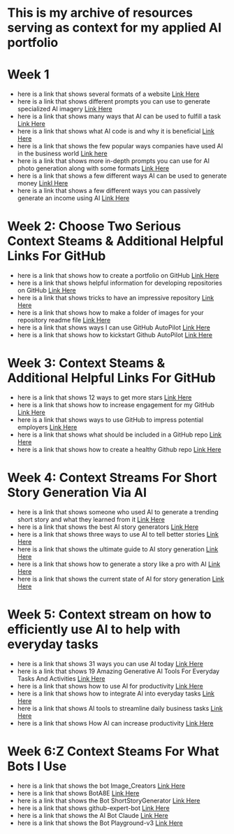 # This is my archive of resources serving as context for my applied AI portfolio
# Week 1 
- here is a link that shows several formats of a website [Link Here](https://websitesetup.org/website-layouts/)
- here is a link that shows different prompts you can use to generate specialized AI imagery [Link Here](https://www.behance.net/gallery/168398627/Creating-AI-Generated-Reference-Photos)
- here is a link that shows many ways that AI can be used to fulfill a task [Link Here](https://builtin.com/artificial-intelligence/examples-ai-in-industry)
- here is a link that shows what AI code is and why it is beneficial [Link Here](https://www.ibm.com/think/topics/ai-code-generation)
- here is a link that shows the few popular ways companies have used AI in the business world [Link here]([https://www.ibm.com/think/topics/ai-code-generation](https://www.techtarget.com/searchenterpriseai/tip/9-top-applications-of-artificial-intelligence-in-business))
- here is a link that shows more in-depth prompts you can use for AI photo generation along with some formats [Link Here](https://narrato.io/blog/40-ai-image-prompts-to-create-amazing-visuals-effortlessly/)
- here is a link that shows a few different ways AI can be used to generate money [Linkl Here](https://www.upwork.com/resources/make-money-with-ai)
- here is  a link that shows a few different ways you can passively generate an income using AI [Link Here](https://www.forbes.com/sites/rachelwells/2024/04/15/5-ways-to-make-money-online-with-ai-in-2024/)
# Week 2: Choose Two Serious Context Steams & Additional Helpful Links For GitHub
- here is a link that shows how to create a portfolio on GitHub [Link Here](https://hoffstech.com/2023/03/how-to-create-a-github-portfolio/)
- here is a link that shows helpful information for developing repositories on GitHub [Link Here](https://docs.github.com/en/repositories/creating-and-managing-repositories/best-practices-for-repositories)
- here is a link that shows tricks to have an impressive repository [Link Here](https://dev.to/ruppysuppy/5-tricks-to-create-an-impressive-github-repository-19m6)
- here is a link that shows how to make a folder of images for your repository readme file [Link Here](https://medium.com/@gl7526/making-a-folder-of-images-for-your-github-readme-2c6cd42e1439)
- here is a link that shows ways I can use GitHub AutoPilot [Link Here](https://github.blog/developer-skills/programming-languages-and-frameworks/10-unexpected-ways-to-use-github-copilot/)
- here is a link that shows how to kickstart Github AutoPilot [Link Here](https://docs.github.com/en/copilot/quickstart)
# Week 3: Context Steams & Additional Helpful Links For GitHub
- here is a link that shows 12 ways to get more stars [Link Here](https://blog.tooljet.com/12-ways-to-get-more-github-stars-for-your-open-source-projects/)
- here is a link that shows how to increase engagement for my GitHub [Link Here](https://www.freecodecamp.org/news/increase-engagement-on-your-public-github-repositories/) 
- here is a link that shows ways to use GitHub to impress potential employers [Link Here](https://www.hackerrank.com/blog/what-to-put-on-github/)
- here is a link that shows what should be included in a GitHub repo [Link Here](https://stackoverflow.com/questions/45967213/what-should-be-included-in-a-git-repo)
- here is a link that shows how to create a healthy Github repo [Link Here](https://joost.blog/healthy-github-repository/) 
# Week 4: Context Streams For Short Story Generation Via AI
- here is a link that shows someone who used AI to generate a trending short story and what they learned from it [Link Here](https://www.linkedin.com/pulse/i-used-ai-write-trending-short-story-here-what-kartik-hosanagar)
- here is a link that shows the best AI story generators [Link Here](https://www.techopedia.com/ai/best-ai-story-generator)
- here is a link that shows three ways to use AI to tell better stories [Link Here](https://medium.com/@nathan.baugh/3-ways-to-use-ai-to-tell-better-stories-81f9654c5967)
- here is a link that shows the ultimate guide to AI story generation [Link Here](https://elevenlabs.io/blog/ai-story-generator?utm_source=google&utm_medium=cpc&utm_campaign=us_pmax_voicegen_english&utm_id=21421090783&utm_term=&utm_content=voicegen_pmax&gad_source=1&gclid=Cj0KCQjwgL-3BhDnARIsAL6KZ68ZcuQXo3Ua3m3FwTfBdGBUBAdaEuLj5etPQv3niwzfHv_122W2dVEaAuQvEALw_wcB)
- here is a link that shows how to generate a story like a pro with AI  [Link Here](https://www.datasciencesociety.net/how-to-generate-story-like-a-pro-using-ai/)
- here is a link that shows the current state of AI for story generation [Link Here](https://isamu-website.medium.com/understanding-ai-for-stories-d0c1cd7b7bdc)
# Week 5: Context stream on how to efficiently use AI to help with everyday tasks
- here is a link that shows 31 ways you can use AI today [Link Here](https://www.elegantthemes.com/blog/business/how-to-use-ai)
- here is a link that shows 19 Amazing Generative AI Tools For Everyday Tasks And Activities [Link Here](https://www.forbes.com/sites/bernardmarr/2024/08/12/19-amazing-generative-ai-tools-for-everyday-tasks-and-activities/)
- here is a link that shows how to use AI for productivity [Link Here](https://clickup.com/blog/how-to-use-ai-for-productivity/)
- here is a link that shows how to integrate AI into everyday tasks [Link Here](https://medium.com/@thomas.lede.21/integrating-ai-into-your-daily-tasks-15d9c88c18d7)
- here is a link that shows AI tools to streamline daily business tasks [Link Here](https://mdevelopers.com/blog/top-ai-tools-daily-business)
- here is a link that shows How AI can increase productivity [Link Here](https://niftypm.com/blog/how-ai-can-help-to-increase-productivity/)
# Week 6:Z Context Steams For What Bots I Use
- here is a link that shows the bot Image_Creators [Link Here](https://poe.com/Image_Creators)
- here is a link that shows BotA8E [Link Here](https://poe.com/BotA8EXAV3Z55)
- here is a link that shows the Bot ShortStoryGenerator [Link Here](https://poe.com/ShortStoryGenerator)
- here is a link that shows github-expert-bot [Link Here](https://poe.com/github-expert-bot)
- here is a link that shows the AI Bot Claude [Link Here](https://claude.ai/new)
- here is a link that shows the Bot Playground-v3 [Link Here](https://poe.com/Playground-v3)
